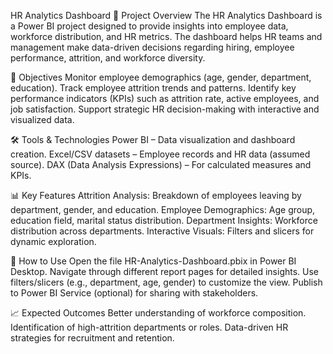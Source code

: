 HR Analytics Dashboard
📌 Project Overview
The HR Analytics Dashboard is a Power BI project designed to provide insights into employee data, workforce distribution, and HR metrics. The dashboard helps HR teams and management make data-driven decisions regarding hiring, employee performance, attrition, and workforce diversity.

🎯 Objectives
Monitor employee demographics (age, gender, department, education).
Track employee attrition trends and patterns.
Identify key performance indicators (KPIs) such as attrition rate, active employees, and job satisfaction.
Support strategic HR decision-making with interactive and visualized data.

🛠️ Tools & Technologies
Power BI – Data visualization and dashboard creation.
Excel/CSV datasets – Employee records and HR data (assumed source).
DAX (Data Analysis Expressions) – For calculated measures and KPIs.

📊 Key Features
Attrition Analysis: Breakdown of employees leaving by department, gender, and education.
Employee Demographics: Age group, education field, marital status distribution.
Department Insights: Workforce distribution across departments.
Interactive Visuals: Filters and slicers for dynamic exploration.

🚀 How to Use
Open the file HR-Analytics-Dashboard.pbix in Power BI Desktop.
Navigate through different report pages for detailed insights.
Use filters/slicers (e.g., department, age, gender) to customize the view.
Publish to Power BI Service (optional) for sharing with stakeholders.

📈 Expected Outcomes
Better understanding of workforce composition.
Identification of high-attrition departments or roles.
Data-driven HR strategies for recruitment and retention.
